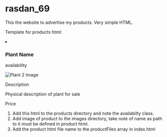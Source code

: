 # rasdan_69
This the website to advertise my products. Very simple HTML.

Template for products html:

<li class="plant-box">
    <h3>Plant Name</h3>
    <p class="availability available">availability</p>
    <img src="./images/image_of_plant.jpg" alt="Plant 2 Image">
    <p>Description</p>
    <p>Physical description of plant for sale</p>
    <p>Price</p>
</li>


1. Add this html to the products directory and note the availabilty class.
2. Add image of product to the images directory, take note of name as path to it must be defined in product html.
3. Add the product html file name to the productFiles array in index.html
